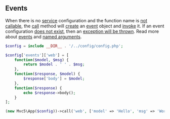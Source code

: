 ## Events
<p>When there is no <a href="https://github.com/mvc5/mvc5/blob/master/config/service.php">service</a> configuration and the function name is <a href="https://github.com/mvc5/mvc5/blob/master/src/Resolver/Resolver.php#L182">not callable</a>, the <a href="https://github.com/mvc5/mvc5/blob/master/src/Resolver/Resolver.php#L128">call</a> method will <a href="https://github.com/mvc5/mvc5/blob/master/src/Resolver/Resolver.php#L183">create</a> an <a href="https://github.com/mvc5/mvc5/blob/master/src/Event.php">event</a> object and <a href="https://github.com/mvc5/mvc5/blob/master/src/Resolver/Generator.php#L30">invoke</a> it. If an event configuration <a href="https://github.com/mvc5/mvc5/blob/master/src/Resolver/Generator.php#L62">does not exist</a>, then an <a href="https://github.com/mvc5/mvc5/blob/master/src/Resolver/Exception.php">exception will be thrown</a>. Read more about <a href="/overview/#events">events</a> and <a href="/overview/#named-arguments">named arguments</a>.</p>
 
```php
$config = include __DIR__ . '/../config/config.php';

$config['events']['web'] = [
    function($model, $msg) {
        return $model . ' ' . $msg;
    },
    function($response, $model) {
        $response['body'] = $model;
    },
    function($response) {
        echo $response->body();
    }
];

(new Mvc5\App($config))->call('web', ['model' => 'Hello', 'msg' => 'World!']);
```
